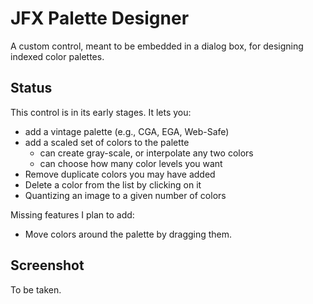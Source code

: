 # JFX Palette Designer

A custom control, meant to be embedded in a dialog box, for
designing indexed color palettes.

## Status

This control is in its early stages.  It lets you:

 - add a vintage palette (e.g., CGA, EGA, Web-Safe)
 - add a scaled set of colors to the palette
   - can create gray-scale, or interpolate any two colors
   - can choose how many color levels you want
 - Remove duplicate colors you may have added
 - Delete a color from the list by clicking on it
 - Quantizing an image to a given number of colors

Missing features I plan to add:

 - Move colors around the palette by dragging them.

## Screenshot

To be taken.
